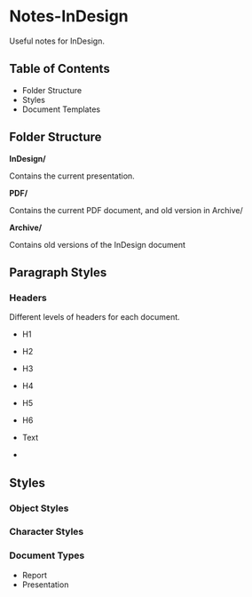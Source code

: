 # Notes-InDesign
Useful notes for InDesign.

## Table of Contents

* Folder Structure
* Styles
* Document Templates

## Folder Structure

**InDesign/**

Contains the current presentation.

**PDF/**

Contains the current PDF document, and old version in Archive/

**Archive/**

Contains old versions of the InDesign document

## Paragraph Styles

### Headers

Different levels of headers for each document.

* H1
* H2
* H3
* H4
* H5
* H6

* Text
* 

## Styles

### Object Styles

### Character Styles

### Document Types

* Report
* Presentation
